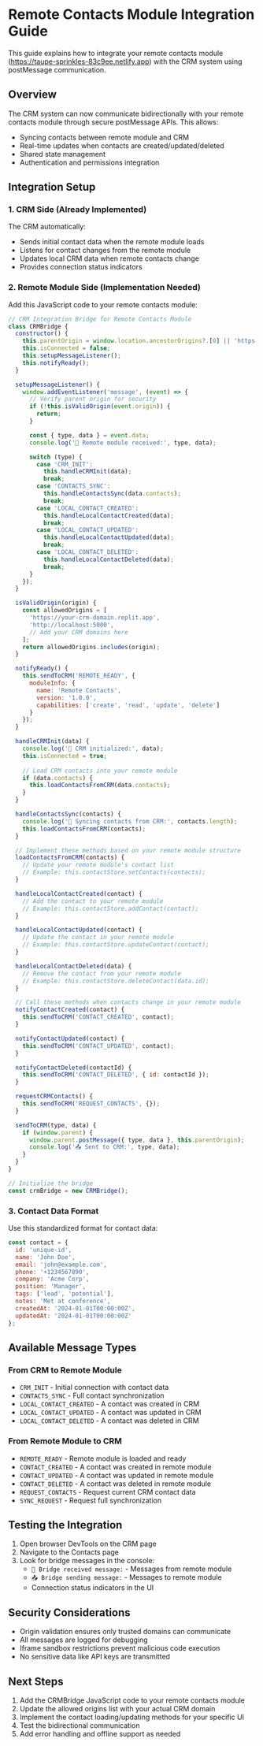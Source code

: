 # Remote Contacts Module Integration Guide

This guide explains how to integrate your remote contacts module (https://taupe-sprinkles-83c9ee.netlify.app) with the CRM system using postMessage communication.

## Overview

The CRM system can now communicate bidirectionally with your remote contacts module through secure postMessage APIs. This allows:

- Syncing contacts between remote module and CRM
- Real-time updates when contacts are created/updated/deleted
- Shared state management
- Authentication and permissions integration

## Integration Setup

### 1. CRM Side (Already Implemented)

The CRM automatically:
- Sends initial contact data when the remote module loads
- Listens for contact changes from the remote module
- Updates local CRM data when remote contacts change
- Provides connection status indicators

### 2. Remote Module Side (Implementation Needed)

Add this JavaScript code to your remote contacts module:

```javascript
// CRM Integration Bridge for Remote Contacts Module
class CRMBridge {
  constructor() {
    this.parentOrigin = window.location.ancestorOrigins?.[0] || 'https://your-crm-domain.replit.app';
    this.isConnected = false;
    this.setupMessageListener();
    this.notifyReady();
  }

  setupMessageListener() {
    window.addEventListener('message', (event) => {
      // Verify parent origin for security
      if (!this.isValidOrigin(event.origin)) {
        return;
      }

      const { type, data } = event.data;
      console.log('📨 Remote module received:', type, data);

      switch (type) {
        case 'CRM_INIT':
          this.handleCRMInit(data);
          break;
        case 'CONTACTS_SYNC':
          this.handleContactsSync(data.contacts);
          break;
        case 'LOCAL_CONTACT_CREATED':
          this.handleLocalContactCreated(data);
          break;
        case 'LOCAL_CONTACT_UPDATED':
          this.handleLocalContactUpdated(data);
          break;
        case 'LOCAL_CONTACT_DELETED':
          this.handleLocalContactDeleted(data);
          break;
      }
    });
  }

  isValidOrigin(origin) {
    const allowedOrigins = [
      'https://your-crm-domain.replit.app',
      'http://localhost:5000',
      // Add your CRM domains here
    ];
    return allowedOrigins.includes(origin);
  }

  notifyReady() {
    this.sendToCRM('REMOTE_READY', { 
      moduleInfo: {
        name: 'Remote Contacts',
        version: '1.0.0',
        capabilities: ['create', 'read', 'update', 'delete']
      }
    });
  }

  handleCRMInit(data) {
    console.log('🚀 CRM initialized:', data);
    this.isConnected = true;
    
    // Load CRM contacts into your remote module
    if (data.contacts) {
      this.loadContactsFromCRM(data.contacts);
    }
  }

  handleContactsSync(contacts) {
    console.log('🔄 Syncing contacts from CRM:', contacts.length);
    this.loadContactsFromCRM(contacts);
  }

  // Implement these methods based on your remote module structure
  loadContactsFromCRM(contacts) {
    // Update your remote module's contact list
    // Example: this.contactStore.setContacts(contacts);
  }

  handleLocalContactCreated(contact) {
    // Add the contact to your remote module
    // Example: this.contactStore.addContact(contact);
  }

  handleLocalContactUpdated(contact) {
    // Update the contact in your remote module
    // Example: this.contactStore.updateContact(contact);
  }

  handleLocalContactDeleted(data) {
    // Remove the contact from your remote module
    // Example: this.contactStore.deleteContact(data.id);
  }

  // Call these methods when contacts change in your remote module
  notifyContactCreated(contact) {
    this.sendToCRM('CONTACT_CREATED', contact);
  }

  notifyContactUpdated(contact) {
    this.sendToCRM('CONTACT_UPDATED', contact);
  }

  notifyContactDeleted(contactId) {
    this.sendToCRM('CONTACT_DELETED', { id: contactId });
  }

  requestCRMContacts() {
    this.sendToCRM('REQUEST_CONTACTS', {});
  }

  sendToCRM(type, data) {
    if (window.parent) {
      window.parent.postMessage({ type, data }, this.parentOrigin);
      console.log('📤 Sent to CRM:', type, data);
    }
  }
}

// Initialize the bridge
const crmBridge = new CRMBridge();
```

### 3. Contact Data Format

Use this standardized format for contact data:

```javascript
const contact = {
  id: 'unique-id',
  name: 'John Doe',
  email: 'john@example.com',
  phone: '+1234567890',
  company: 'Acme Corp',
  position: 'Manager',
  tags: ['lead', 'potential'],
  notes: 'Met at conference',
  createdAt: '2024-01-01T00:00:00Z',
  updatedAt: '2024-01-01T00:00:00Z'
};
```

## Available Message Types

### From CRM to Remote Module
- `CRM_INIT` - Initial connection with contact data
- `CONTACTS_SYNC` - Full contact synchronization
- `LOCAL_CONTACT_CREATED` - A contact was created in CRM
- `LOCAL_CONTACT_UPDATED` - A contact was updated in CRM
- `LOCAL_CONTACT_DELETED` - A contact was deleted in CRM

### From Remote Module to CRM
- `REMOTE_READY` - Remote module is loaded and ready
- `CONTACT_CREATED` - A contact was created in remote module
- `CONTACT_UPDATED` - A contact was updated in remote module
- `CONTACT_DELETED` - A contact was deleted in remote module
- `REQUEST_CONTACTS` - Request current CRM contact data
- `SYNC_REQUEST` - Request full synchronization

## Testing the Integration

1. Open browser DevTools on the CRM page
2. Navigate to the Contacts page
3. Look for bridge messages in the console:
   - `🔗 Bridge received message:` - Messages from remote module
   - `📤 Bridge sending message:` - Messages to remote module
   - Connection status indicators in the UI

## Security Considerations

- Origin validation ensures only trusted domains can communicate
- All messages are logged for debugging
- Iframe sandbox restrictions prevent malicious code execution
- No sensitive data like API keys are transmitted

## Next Steps

1. Add the CRMBridge JavaScript code to your remote contacts module
2. Update the allowed origins list with your actual CRM domain
3. Implement the contact loading/updating methods for your specific UI
4. Test the bidirectional communication
5. Add error handling and offline support as needed